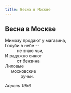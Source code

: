 ```yaml
---
title: Весна в Москве
---
```

## Весна в Москве

Мимозу продают у магазина,\
Голуби в небе --\
          не знаю чьи,\
И радужно сияют\
          от бензина\
Лиловые\
     московские\
             ручьи.

*Апрель 1956*